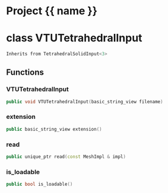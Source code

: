 <script setup>
import {useRoute} from 'vitepress'
const {path} = useRoute()
const tokens = path.split('/')
const words = tokens[2].split('-');
for (let i = 0; i < words.length; i++) {
    words[i] = words[i].charAt(0).toUpperCase() + words[i].slice(1);
    words[i] = words[i].replace('geode', 'Geode')
}
const name = words.join('-');
</script>
# Project {{ name }}

# class VTUTetrahedralInput


```cpp
Inherits from TetrahedralSolidInput<3>
```



## Functions

### VTUTetrahedralInput

```cpp
public void VTUTetrahedralInput(basic_string_view filename)
```


### extension

```cpp
public basic_string_view extension()
```


### read

```cpp
public unique_ptr read(const MeshImpl & impl)
```


### is_loadable

```cpp
public bool is_loadable()
```





